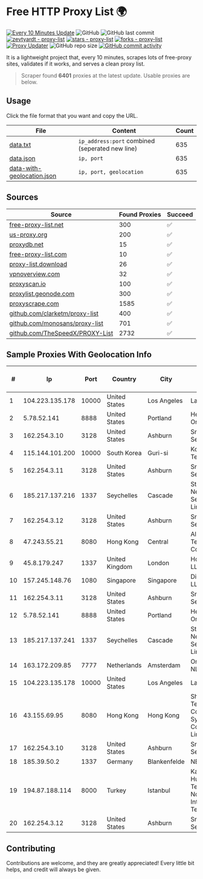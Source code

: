 
# Free HTTP Proxy List 🌍

[![Every 10 Minutes Update](https://github.com/mertguvencli/http-proxy-list/actions/workflows/main.yml/badge.svg?branch=main)](https://github.com/mertguvencli/http-proxy-list/actions/workflows/main.yml)
![GitHub](https://img.shields.io/github/license/mertguvencli/http-proxy-list)
![GitHub last commit](https://img.shields.io/github/last-commit/mertguvencli/http-proxy-list)
[![zevtyardt - proxy-list](https://img.shields.io/static/v1?label=zevtyardt&message=proxy-list&color=blue&logo=github)](https://github.com/zevtyardt/proxy-list "Go to GitHub repo")
[![stars - proxy-list](https://img.shields.io/github/stars/zevtyardt/proxy-list?style=social)](https://github.com/zevtyardt/proxy-list)
[![forks - proxy-list](https://img.shields.io/github/forks/zevtyardt/proxy-list?style=social)](https://github.com/zevtyardt/proxy-list)
[![Proxy Updater](https://github.com/zevtyardt/proxy-list/workflows/Proxy%20Updater/badge.svg)](https://github.com/zevtyardt/proxy-list/actions?query=workflow:"Proxy+Updater")
![GitHub repo size](https://img.shields.io/github/repo-size/zevtyardt/proxy-list)
[![GitHub commit activity](https://img.shields.io/github/commit-activity/m/zevtyardt/proxy-list?logo=commits)](https://github.com/zevtyardt/proxy-list/commits/main)

It is a lightweight project that, every 10 minutes, scrapes lots of free-proxy sites, validates if it works, and serves a clean proxy list.

> Scraper found **6401** proxies at the latest update. Usable proxies are below.

## Usage

Click the file format that you want and copy the URL.

|File|Content|Count|
|----|-------|-----|
|[data.txt](https://raw.githubusercontent.com/mertguvencli/http-proxy-list/main/proxy-list/data.txt)|`ip_address:port` combined (seperated new line)|635|
|[data.json](https://raw.githubusercontent.com/mertguvencli/http-proxy-list/main/proxy-list/data.json)|`ip, port`|635|
|[data-with-geolocation.json](https://raw.githubusercontent.com/mertguvencli/http-proxy-list/main/proxy-list/data-with-geolocation.json)|`ip, port, geolocation`|635|

## Sources

|Source|Found Proxies|Succeed|
|------|-------------|-------|
|[free-proxy-list.net](https://free-proxy-list.net)|300|✅|
|[us-proxy.org](https://www.us-proxy.org)|200|✅|
|[proxydb.net](http://proxydb.net)|15|✅|
|[free-proxy-list.com](https://free-proxy-list.com/?page=&port=&type%5B%5D=http&type%5B%5D=https&up_time=0&search=Search)|10|✅|
|[proxy-list.download](https://www.proxy-list.download/HTTP)|26|✅|
|[vpnoverview.com](https://vpnoverview.com/privacy/anonymous-browsing/free-proxy-servers)|32|✅|
|[proxyscan.io](https://www.proxyscan.io)|100|✅|
|[proxylist.geonode.com](https://proxylist.geonode.com/api/proxy-list?limit=300&page=1&sort_by=lastChecked&sort_type=desc&protocols=http,https)|300|✅|
|[proxyscrape.com](https://api.proxyscrape.com/v2/?request=displayproxies&protocol=http&timeout=10000&country=all&ssl=all&anonymity=all)|1585|✅|
|[github.com/clarketm/proxy-list](https://raw.githubusercontent.com/clarketm/proxy-list/master/proxy-list-raw.txt)|400|✅|
|[github.com/monosans/proxy-list](https://raw.githubusercontent.com/monosans/proxy-list/main/proxies/http.txt)|701|✅|
|[github.com/TheSpeedX/PROXY-List](https://raw.githubusercontent.com/TheSpeedX/PROXY-List/master/http.txt)|2732|✅|


## Sample Proxies With Geolocation Info

|#|Ip|Port|Country|City|Internet Service Provider|
|-|--|----|-------|----|-------------------------|
|1|104.223.135.178|10000|United States|Los Angeles|LayerHost|
|2|5.78.52.141|8888|United States|Portland|Hetzner Online GmbH|
|3|162.254.3.10|3128|United States|Ashburn|Sneaker Server|
|4|115.144.101.200|10000|South Korea|Guri-si|Korea Telecom|
|5|162.254.3.11|3128|United States|Ashburn|Sneaker Server|
|6|185.217.137.216|1337|Seychelles|Cascade|Stallion Network Services Limited|
|7|162.254.3.12|3128|United States|Ashburn|Sneaker Server|
|8|47.243.55.21|8080|Hong Kong|Central|Alibaba (US) Technology Co., Ltd.|
|9|45.8.179.247|1337|United Kingdom|London|Hostland LLC|
|10|157.245.148.76|1080|Singapore|Singapore|DigitalOcean, LLC|
|11|162.254.3.11|3128|United States|Ashburn|Sneaker Server|
|12|5.78.52.141|8888|United States|Portland|Hetzner Online GmbH|
|13|185.217.137.241|1337|Seychelles|Cascade|Stallion Network Services Limited|
|14|163.172.209.85|7777|Netherlands|Amsterdam|Online SAS NL|
|15|104.223.135.178|10000|United States|Los Angeles|LayerHost|
|16|43.155.69.95|8080|Hong Kong|Hong Kong|Shenzhen Tencent Computer Systems Company Limited|
|17|162.254.3.10|3128|United States|Ashburn|Sneaker Server|
|18|185.39.50.2|1337|Germany|Blankenfelde|NETZNUTZ|
|19|194.87.188.114|8000|Turkey|Istanbul|Kadir Huseyin Tezcan Nosspeed Internet Teknolojileri|
|20|162.254.3.12|3128|United States|Ashburn|Sneaker Server|



## Contributing

Contributions are welcome, and they are greatly appreciated! Every
little bit helps, and credit will always be given.

